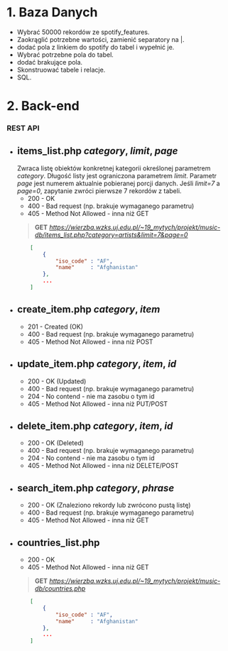 # 1. __Baza Danych__
- Wybrać 50000 rekordów ze spotify_features.
- Zaokrąglić potrzebne wartości, zamienić separatory na |.
- dodać pola z linkiem do spotify do tabel i wypełnić je.
- Wybrać potrzebne pola do tabel.
- dodać brakujące pola.
- Skonstruować tabele i relacje.
- SQL.

# 2. __Back-end__
### __REST API__
- ## __items_list.php__ _category_, _limit_, _page_
    Zwraca listę obiektów konkretnej kategorii określonej parametrem _category_. Długość listy jest ograniczona parametrem _limit_. Parametr _page_ jest numerem aktualnie pobieranej porcji danych. Jeśli _limit=7_ a _page=0_, zapytanie zwróci pierwsze 7 rekordów z tabeli.
    - 200 - OK
    - 400 - Bad request (np. brakuje wymaganego parametru)
    - 405 - Method Not Allowed - inna niż GET
    > __GET__ _https://wierzba.wzks.uj.edu.pl/~19_mytych/projekt/music-db/items_list.php?category=artists&limit=7&page=0_
    ```json
        [
            {
                "iso_code" : "AF",
                "name"     : "Afghanistan"
            },
            ...
        ]
    ```
- ## __create_item.php__ _category_, _item_ 
    - 201 - Created (OK)
    - 400 - Bad request (np. brakuje wymaganego parametru)
    - 405 - Method Not Allowed - inna niż POST
- ## __update_item.php__ _category_, _item_, _id_
    - 200 - OK (Updated)
    - 400 - Bad request (np. brakuje wymaganego parametru)
    - 204 - No contend - nie ma zasobu o tym id
    - 405 - Method Not Allowed - inna niż PUT/POST
- ## __delete_item.php__ _category_, _item_, _id_
    - 200 - OK (Deleted)
    - 400 - Bad request (np. brakuje wymaganego parametru)
    - 204 - No contend - nie ma zasobu o tym id
    - 405 - Method Not Allowed - inna niż DELETE/POST
- ## __search_item.php__ _category_, _phrase_
    - 200 - OK (Znaleziono rekordy lub zwrócono pustą listę)
    - 400 - Bad request (np. brakuje wymaganego parametru)
    - 405 - Method Not Allowed - inna niż GET
- ## __countries_list.php__ 
    - 200 - OK
    - 405 - Method Not Allowed - inna niż GET
    > __GET__ _https://wierzba.wzks.uj.edu.pl/~19_mytych/projekt/music-db/countries.php_
    ```json
        [
            {
                "iso_code" : "AF",
                "name"     : "Afghanistan"
            },
            ...
        ]
    ```
    

